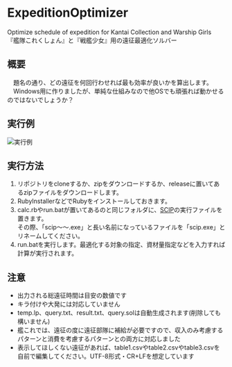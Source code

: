 # ExpeditionOptimizer
Optimize schedule of expedition for Kantai Collection and Warship Girls  
『艦隊これくしょん』と『戦艦少女』用の遠征最適化ソルバー

## 概要
　題名の通り、どの遠征を何回行わせれば最も効率が良いかを算出します。
　Windows用に作りましたが、単純な仕組みなので他OSでも頑張れば動かせるのではないでしょうか？

## 実行例
![実行例](https://cloud.githubusercontent.com/assets/3734392/20052981/d15bbec2-a519-11e6-8a3d-6c7191ab885a.png)

## 実行方法
1. リポジトリをcloneするか、zipをダウンロードするか、releaseに置いてあるzipファイルをダウンロードします。  
2. RubyInstallerなどでRubyをインストールしておきます。  
3. calc.rbやrun.batが置いてあるのと同じフォルダに、[SCIP](http://scip.zib.de/)の実行ファイルを置きます。  
その際、「scip～～.exe」と長い名前になっているファイルを「scip.exe」とリネームしてください。
4. run.batを実行します。最適化する対象の指定、資材量指定などを入力すれば計算が実行されます。

## 注意
- 出力される総遠征時間は目安の数値です
- キラ付けや大発には対応していません
- temp.lp、query.txt、result.txt、query.solは自動生成されます(削除しても構いません)
- 艦これでは、遠征の度に遠征部隊に補給が必要ですので、収入のみ考慮するパターンと消費を考慮するパターンとの両方に対応しました
- 表示してほしくない遠征があれば、table1.csvやtable2.csvやtable3.csvを自前で編集してください。UTF-8形式・CR+LFを想定しています
